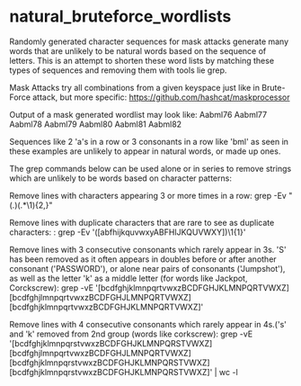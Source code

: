 # natural_bruteforce_wordlists

Randomly generated character sequences for mask attacks generate many words that are unlikely to be natural words based on the sequence of letters. This is an attempt to shorten these word lists by matching these types of sequences and removing them with tools lie grep.

Mask Attacks try all combinations from a given keyspace just like in Brute-Force attack, but more specific:
https://github.com/hashcat/maskprocessor

Output of a mask generated wordlist may look like:
Aabml76
Aabml77
Aabml78
Aabml79
Aabml80
Aabml81
Aabml82

Sequences like 2 'a's in a row or 3 consonants in a row like 'bml' as seen in these examples are unlikely to appear in natural words, or made up ones. 

The grep commands below can be used alone or in series to remove strings which are unlikely to be words based on character patterns:

Remove lines with characters appearing 3 or more times in a row: 
grep -Ev "(.)(.*\1){2,}"

Remove lines with duplicate characters that are rare to see as duplicate characters: : 
grep -Ev '([abfhijkquvwxyABFHIJKQUVWXY])\1{1}'

Remove lines with 3 consecutive consonants which rarely appear in 3s. 'S' has been removed as it often appears in doubles before or after another consonant ('PASSWORD'), or alone near pairs of consonants ('Jumpshot'), as well as the letter 'k' as a middle letter (for words like Jackpot, Corckscrew): 
grep -vE '[bcdfghjklmnpqrtvwxzBCDFGHJKLMNPQRTVWXZ][bcdfghjlmnpqrtvwxzBCDFGHJLMNPQRTVWXZ][bcdfghjklmnpqrtvwxzBCDFGHJKLMNPQRTVWXZ]'

Remove lines with 4 consecutive consonants which rarely appear in 4s.('s' and 'k' removed from 2nd group (words like corkscrew): grep -vE '[bcdfghjklmnpqrstvwxzBCDFGHJKLMNPQRSTVWXZ][bcdfghjlmnpqrtvwxzBCDFGHJLMNPQRTVWXZ][bcdfghjklmnpqrstvwxzBCDFGHJKLMNPQRSTVWXZ][bcdfghjklmnpqrstvwxzBCDFGHJKLMNPQRSTVWXZ]' | wc -l
